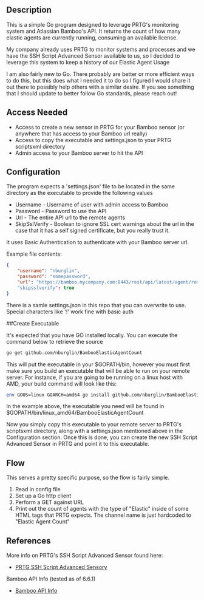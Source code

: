 ## Description

This is a simple Go program designed to leverage PRTG's monitoring system and Atlassian Bamboo's API.
It returns the count of how many elastic agents are currently running, consuming an available license.

My company already uses PRTG to monitor systems and processes and we have the SSH Script Advanced Sensor available to us, so I decided to
leverage this system to keep a history of our Elastic Agent Usage

I am also fairly new to Go. There probably are better or more efficient ways to do this,
but this does what I needed it to do so I figured I would share it out there to possibly help others with a similar desire. If you see 
something that I should update to better follow Go standards, please reach out!

## Access Needed

 * Access to create a new sensor in PRTG for your Bamboo sensor (or anywhere that has access to your Bamboo url really)
 * Access to copy the executable and settings.json to your PRTG scriptsxml directory
 * Admin access to your Bamboo server to hit the API

## Configuration

The program expects a 'settings.json' file to be located in the same directory as the executable to provide the following values

 * Username - Username of user with admin access to Bamboo 
 * Password - Password to use the API
 * Url - The entire API url to the remote agents
 * SkipSslVerify - Boolean to ignore SSL cert warnings about the url in the case that it has a self signed certificate, but you really trust it.

It uses Basic Authentication to authenticate with your Bamboo server url.

Example file contents:

```json
{
    "username": "nburglin",
    "password": "somepassword",
    "url": "https://bamboo.mycompany.com:8443/rest/api/latest/agent/remote?online&os_authType=basic"
    "skipsslverify": true
}
```

There is a samle settings.json in this repo that you can overwrite to use. Special characters like '!' work fine with basic auth

##Create Executable

It's expected that you have GO installed locally. You can execute the command below to retrieve the source

```bash
go get github.com/nburglin/BambooElasticAgentCount
```

This will put the executable in your $GOPATH/bin, however you must first make sure you build an executable that will be able to run
on your remote server. For instance, if you are going to be running on a linux host with AMD, your build command will look like this:

```bash
env GOOS=linux GOARCH=amd64 go install github.com/nburglin/BambooElasticAgentCount
```

In the example above, the executable you need will be found in $GOPATH/bin/linux_amd64/BambooElasticAgentCount

Now you simply copy this executable to your remote server to PRTG's scriptsxml directory, along with 
a settings.json mentioned above in the Configuration section. Once this is done, you can create the new SSH Script
Advanced Sensor in PRTG and point it to this executable.


## Flow

This serves a pretty specific purpose, so the flow is fairly simple.

1. Read in config file
2. Set up a Go http client
3. Perform a GET against URL
4. Print out the count of agents with the type of "Elastic" inside of some HTML tags that PRTG expects. The channel name is just hardcoded to "Elastic Agent Count"

## References

More info on PRTG's SSH Script Advanced Sensor found here:
 - [PRTG SSH Script Advanced Sensory](https://blog.paessler.com/prtg-ssh-script-advanced-sensor)

Bamboo API Info (tested as of 6.6.1)
 - [Bamboo API Info](https://docs.atlassian.com/atlassian-bamboo/REST/latest)
